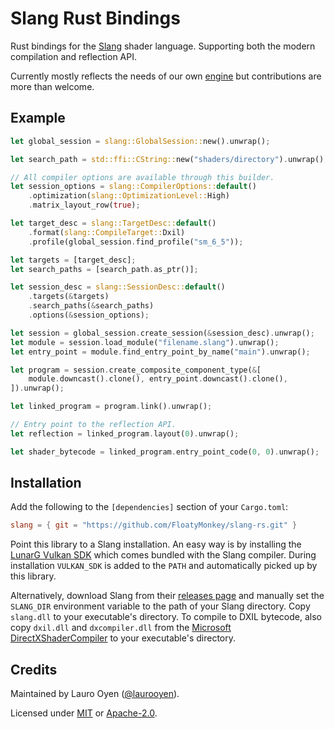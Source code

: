 # Slang Rust Bindings

Rust bindings for the [Slang](https://github.com/shader-slang/slang/) shader language. Supporting both the modern compilation and reflection API.

Currently mostly reflects the needs of our own [engine](https://github.com/FloatyMonkey/engine) but contributions are more than welcome.

## Example

```rust
let global_session = slang::GlobalSession::new().unwrap();

let search_path = std::ffi::CString::new("shaders/directory").unwrap();

// All compiler options are available through this builder.
let session_options = slang::CompilerOptions::default()
	.optimization(slang::OptimizationLevel::High)
	.matrix_layout_row(true);

let target_desc = slang::TargetDesc::default()
	.format(slang::CompileTarget::Dxil)
	.profile(global_session.find_profile("sm_6_5"));

let targets = [target_desc];
let search_paths = [search_path.as_ptr()];

let session_desc = slang::SessionDesc::default()
	.targets(&targets)
	.search_paths(&search_paths)
	.options(&session_options);

let session = global_session.create_session(&session_desc).unwrap();
let module = session.load_module("filename.slang").unwrap();
let entry_point = module.find_entry_point_by_name("main").unwrap();

let program = session.create_composite_component_type(&[
	module.downcast().clone(), entry_point.downcast().clone(),
]).unwrap();

let linked_program = program.link().unwrap();

// Entry point to the reflection API.
let reflection = linked_program.layout(0).unwrap();

let shader_bytecode = linked_program.entry_point_code(0, 0).unwrap();
```

## Installation

Add the following to the `[dependencies]` section of your `Cargo.toml`:

```toml
slang = { git = "https://github.com/FloatyMonkey/slang-rs.git" }
```

Point this library to a Slang installation. An easy way is by installing the [LunarG Vulkan SDK](https://vulkan.lunarg.com) which comes bundled with the Slang compiler. During installation `VULKAN_SDK` is added to the `PATH` and automatically picked up by this library.

Alternatively, download Slang from their [releases page](https://github.com/shader-slang/slang/releases) and manually set the `SLANG_DIR` environment variable to the path of your Slang directory. Copy `slang.dll` to your executable's directory. To compile to DXIL bytecode, also copy `dxil.dll` and `dxcompiler.dll` from the [Microsoft DirectXShaderCompiler](https://github.com/microsoft/DirectXShaderCompiler/releases) to your executable's directory.

## Credits

Maintained by Lauro Oyen ([@laurooyen](https://github.com/laurooyen)).

Licensed under [MIT](LICENSE-MIT) or [Apache-2.0](LICENSE-APACHE).
